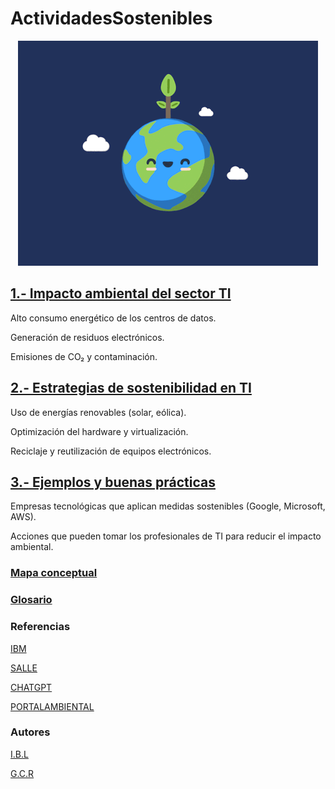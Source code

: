 # ActividadesSostenibles

<div align="center">
  <img src="img/tierra.gif" alt="si" />
</div>



## [1.- Impacto ambiental del sector TI](impacto.md)

Alto consumo energético de los centros de datos.

Generación de residuos electrónicos.

Emisiones de CO₂ y contaminación.

## [2.- Estrategias de sostenibilidad en TI](estrategias.md)

Uso de energías renovables (solar, eólica).

Optimización del hardware y virtualización.

Reciclaje y reutilización de equipos electrónicos.

## [3.- Ejemplos y buenas prácticas](ejemplo.md)

Empresas tecnológicas que aplican medidas sostenibles (Google, Microsoft, AWS).

Acciones que pueden tomar los profesionales de TI para reducir el impacto ambiental.  

### [Mapa conceptual](mapa.md)

### [Glosario](glosario.md)

### Referencias  
[IBM](https://www.ibm.com/es-es/think/topics/sustainable-it)

[SALLE](https://blogs.salleurl.edu/es/consumo-de-energia-de-un-centro-de-datos)

[CHATGPT](https://chatgpt.com/)

[PORTALAMBIENTAL](https://www.portalambiental.com.mx/empresas/20240717/aws-google-meta-microsoft-y-schneider-electric-impulsan-la-descarbonizacion)

### Autores  

[I.B.L](https://github.com/IvanBL8)

[G.C.R](https://github.com/Guille98-ASIR)
